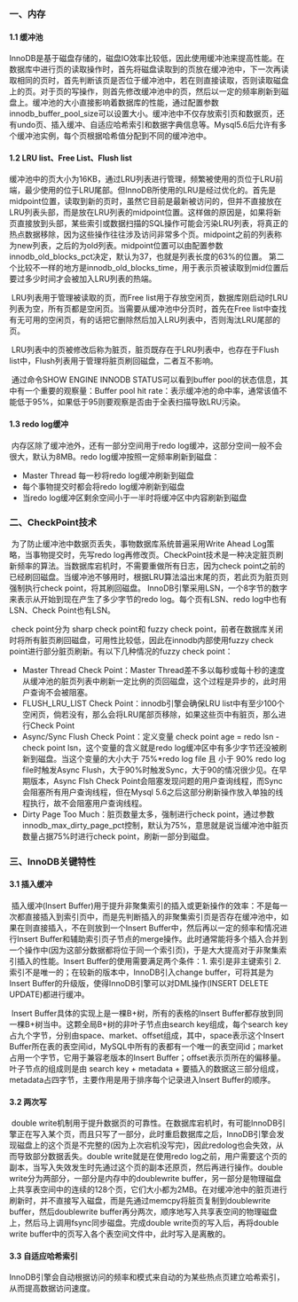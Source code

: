 ### 一、内存

#### 1.1 缓冲池

​	InnoDB是基于磁盘存储的，磁盘IO效率比较低，因此使用缓冲池来提高性能。在数据库中进行页的读取操作时，首先将磁盘读取到的页放在缓冲池中，下一次再读取相同的页时，首先判断该页是否位于缓冲池中，若在则直接读取，否则读取磁盘上的页。对于页的写操作，则首先修改缓冲池中的页，然后以一定的频率刷新到磁盘上。
​	缓冲池的大小直接影响着数据库的性能，通过配置参数 innodb_buffer_pool_size可以设置大小。缓冲池中不仅存放索引页和数据页，还有undo页、插入缓冲、自适应哈希索引和数据字典信息等。
​	Mysql5.6后允许有多个缓冲池实例，每个页根据哈希值分配到不同的缓冲池中。

#### 1.2 LRU list、Free List、Flush list

​	缓冲池中的页大小为16KB，通过LRU列表进行管理，频繁被使用的页位于LRU前端，最少使用的位于LRU尾部。但InnoDB所使用的LRU是经过优化的。首先是midpoint位置，读取到新的页时，虽然它目前是最新被访问的，但并不直接放在LRU列表头部，而是放在LRU列表的midpoint位置。这样做的原因是，如果将新页直接放到头部，某些索引或数据扫描的SQL操作可能会污染LRU列表，将真正的热点数据移除，因为这些操作往往涉及访问非常多个页。midpoint之前的列表称为new列表，之后的为old列表。midpoint位置可以由配置参数innodb_old_blocks_pct决定，默认为37，也就是列表长度的63%的位置。 第二个比较不一样的地方是innodb_old_blocks_time，用于表示页被读取到mid位置后要过多少时间才会被加入LRU列表的热端。

​	LRU列表用于管理被读取的页，而Free list用于存放空闲页，数据库刚启动时LRU列表为空，所有页都是空闲页。当需要从缓冲池中分页时，首先在Free list中查找有无可用的空闲页，有的话把它删除然后加入LRU列表中，否则淘汰LRU尾部的页。

​	LRU列表中的页被修改后称为脏页，脏页既存在于LRU列表中，也存在于Flush list中，Flush列表用于管理将脏页刷回磁盘，二者互不影响。

​	通过命令SHOW ENGINE INNODB STATUS可以看到buffer pool的状态信息，其中有一个重要的观察量：Buffer pool hit rate：表示缓冲池的命中率，通常该值不能低于95%，如果低于95则要观察是否由于全表扫描导致LRU污染。

#### 1.3 redo log缓冲

​	内存区除了缓冲池外，还有一部分空间用于redo log缓冲，这部分空间一般不会很大，默认为8MB。redo log缓冲按照一定频率刷新到磁盘：

*   Master Thread 每一秒将redo log缓冲刷新到磁盘
*   每个事物提交时都会将redo log缓冲刷新到磁盘
*   当redo log缓冲区剩余空间小于一半时将缓冲区中内容刷新到磁盘

### 二、CheckPoint技术

​	为了防止缓冲池中数据页丢失，事物数据库系统普遍采用Write Ahead Log策略，当事物提交时，先写redo log再修改页。CheckPoint技术是一种决定脏页刷新频率的算法。当数据库宕机时，不需要重做所有日志，因为check point之前的已经刷回磁盘。当缓冲池不够用时，根据LRU算法溢出末尾的页，若此页为脏页则强制执行check point，将其刷回磁盘。
​	InnoDB引擎采用LSN，一个8字节的数字来表示从开始到现在产生了多少字节的redo log。每个页有LSN、redo log中也有LSN、Check Point也有LSN。

​	check point分为 sharp check point和 fuzzy check point，前者在数据库关闭时将所有脏页刷回磁盘，可用性比较低，因此在innodb内部使用fuzzy check point进行部分脏页刷新。有以下几种情况的fuzzy check point：

*   Master Thread Check Point：Master Thread差不多以每秒或每十秒的速度从缓冲池的脏页列表中刷新一定比例的页回磁盘，这个过程是异步的，此时用户查询不会被阻塞。
*   FLUSH_LRU_LIST Check Point：innodb引擎会确保LRU list中有至少100个空闲页，倘若没有，那么会将LRU尾部页移除，如果这些页中有脏页，那么进行Check Point
*   Async/Sync Flush Check Point：定义变量 check point age = redo lsn - check point lsn，这个变量的含义就是redo log缓冲区中有多少字节还没被刷新到磁盘。当这个变量的大小大于 75%*redo log file 且 小于 90% redo log file时触发Async Flush，大于90%时触发Sync，大于90的情况很少见。在早期版本，Async Flsh Check Point会阻塞发现问题的用户查询线程，而Sync会阻塞所有用户查询线程，但在Mysql 5.6之后这部分刷新操作放入单独的线程执行，故不会阻塞用户查询线程。
*   Dirty Page Too Much：脏页数量太多，强制进行check point，通过参数 innodb_max_dirty_page_pct控制，默认为75%，意思就是说当缓冲池中脏页数量占据75%时进行check point，刷新一部分到磁盘。

### 三、InnoDB关键特性

#### 3.1 插入缓冲

​	插入缓冲(Insert Buffer)用于提升非聚集索引的插入或更新操作的效率：不是每一次都直接插入到索引页中，而是先判断插入的非聚集索引页是否存在缓冲池中，如果在则直接插入，不在则放到一个Insert Buffer中，然后再以一定的频率和情况进行Insert Buffer和辅助索引页子节点的merge操作。此时通常能将多个插入合并到一个操作中(因为这部分数据都将位于同一个索引页)，于是大大提高对于非聚集索引插入的性能。
​	Insert Buffer的使用需要满足两个条件：1. 索引是非主键索引   2. 索引不是唯一的；在较新的版本中，InnoDB引入change buffer，可将其是为Insert Buffer的升级版，使得InnoDB引擎可以对DML操作(INSERT  DELETE   UPDATE)都进行缓冲。

​	Insert Buffer具体的实现上是一棵B+树，所有的表格的Insert Buffer都存放到同一棵B+树当中。这颗全局B+树的非叶子节点由search key组成，每个search key占九个字节，分别由space、market、offset组成，其中，space表示这个Insert Buffer所在表的表空间id，MySQL中所有的表都有一个唯一的表空间id；market占用一个字节，它用于兼容老版本的Insert Buffer；offset表示页所在的偏移量。叶子节点的组成则是由 search key + metadata + 要插入的数据这三部分组成，metadata占四字节，主要作用是用于排序每个记录进入Insert Buffer的顺序。

#### 3.2 两次写

​	double write机制用于提升数据页的可靠性。在数据库宕机时，有可能InnoDB引擎正在写入某个页，而且只写了一部分，此时重启数据库之后，InnoDB引擎会发现磁盘上的这个页是不完整的(因为上次宕机没写完)，因此redolog也会失效，从而导致部分数据丢失。double write就是在使用redo log之前，用户需要这个页的副本，当写入失效发生时先通过这个页的副本还原页，然后再进行操作。
​	double write分为两部分，一部分是内存中的doublewrite buffer，另一部分是物理磁盘上共享表空间中的连续的128个页，它们大小都为2MB。在对缓冲池中的脏页进行刷新时，并不直接写入磁盘，而是先通过memcpy将脏页复制到doublewrite buffer，然后doublewrite buffer再分两次，顺序地写入共享表空间的物理磁盘上，然后马上调用fsync同步磁盘。完成double write页的写入后，再将double write buffer中的页写入各个表空间文件中，此时写入是离散的。

#### 3.3 自适应哈希索引

​	InnoDB引擎会自动根据访问的频率和模式来自动的为某些热点页建立哈希索引，从而提高数据访问速度。


